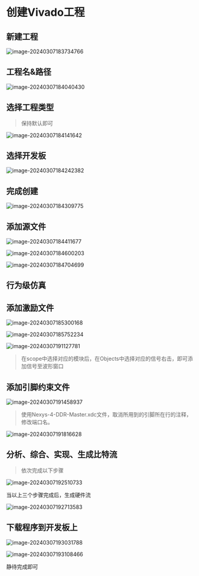 # 创建Vivado工程

## 新建工程

![image-20240307183734766](attachments/image-20240307183734766.png)

## 工程名&路径

![image-20240307184040430](attachments/image-20240307184040430.png)

## 选择工程类型

> 保持默认即可

![image-20240307184141642](attachments/image-20240307184141642.png)

## 选择开发板

![image-20240307184242382](attachments/image-20240307184242382.png)

## 完成创建

![image-20240307184309775](attachments/image-20240307184309775.png)

## 添加源文件

![image-20240307184411677](attachments/image-20240307184411677.png)

![image-20240307184600203](attachments/image-20240307184600203.png)

![image-20240307184704699](attachments/image-20240307184704699.png)

## 行为级仿真

## 添加激励文件

![image-20240307185300168](attachments/image-20240307185300168.png)

![image-20240307185752234](attachments/image-20240307185752234.png)

![image-20240307191127781](attachments/image-20240307191127781.png)

> 在scope中选择对应的模块后，在Objects中选择对应的信号右击，即可添加信号至波形窗口

## 添加引脚约束文件

![image-20240307191458937](attachments/image-20240307191458937.png)

> 使用Nexys-4-DDR-Master.xdc文件，取消所用到的引脚所在行的注释，修改端口名。

![image-20240307191816628](attachments/image-20240307191816628.png)

## 分析、综合、实现、生成比特流

> 依次完成以下步骤

![image-20240307192510733](attachments/image-20240307192510733.png)

当以上三个步骤完成后，生成硬件流

![image-20240307192713583](attachments/image-20240307192713583.png)

## 下载程序到开发板上

![image-20240307193031788](attachments/image-20240307193031788.png)

![image-20240307193108466](attachments/image-20240307193108466.png)

静待完成即可

